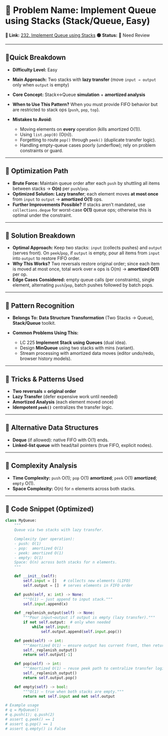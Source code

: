 # 🔹 Problem Name: Implement Queue using Stacks (Stack/Queue, Easy)

**🔗 Link:** [232. Implement Queue using Stacks](https://leetcode.com/problems/implement-queue-using-stacks/)
**🟢 Status:** 🔄 Need Review

---

## 🔹Quick Breakdown

* **Difficulty Level:** Easy
* **Main Approach:** Two stacks with **lazy transfer** (move `input → output` only when `output` is empty)
* **Core Concept:** Stack↔Queue **simulation** + **amortized analysis**
* **When to Use This Pattern?** When you must provide FIFO behavior but are restricted to stack ops (`push`, `pop`, `top`).
* **Mistakes to Avoid:**

  * Moving elements on **every** operation (kills amortized O(1)).
  * Using `list.pop(0)` (O(n)).
  * Forgetting to route `pop()` through `peek()` (duplicate transfer logic).
  * Handling empty-queue cases poorly (underflow); rely on problem constraints or guard.

---

## 🔹 Optimization Path

* **Brute Force:** Maintain queue order after each `push` by shuttling all items between stacks → **O(n)** per `push`/`pop`.
* **Optimized Solution:** **Lazy transfer**; each element moves **at most once** from `input` to `output` → **amortized O(1)** ops.
* **Further Improvements Possible?** If stacks aren’t mandated, use `collections.deque` for worst-case **O(1)** queue ops; otherwise this is optimal under the constraint.

---

## 🔹 Solution Breakdown

* **Optimal Approach:** Keep two stacks: `input` (collects pushes) and `output` (serves front). On `peek`/`pop`, if `output` is empty, pour all items from `input` into `output` to restore FIFO order.
* **Why This Works?** Two reversals restore original order; since each item is moved at most once, total work over `m` ops is O(m) → **amortized O(1)** per op.
* **Edge Cases Considered:** empty queue calls (per constraints), single element, alternating `push`/`pop`, batch pushes followed by batch pops.

---

## 🔹 Pattern Recognition

* **Belongs To:** **Data Structure Transformation** (Two Stacks → Queue), **Stack/Queue** toolkit.
* **Common Problems Using This:**

  * LC 225 **Implement Stack using Queues** (dual idea).
  * Design **MinQueue** using two stacks with mins (variant).
  * Stream processing with amortized data moves (editor undo/redo, browser history models).

---

## 🔹 Tricks & Patterns Used

* **Two reversals = original order**
* **Lazy Transfer** (defer expensive work until needed)
* **Amortized Analysis** (each element moved once)
* **Idempotent `peek()`** centralizes the transfer logic.

---

## 🔹 Alternative Data Structures

* **Deque** (if allowed): native FIFO with O(1) ends.
* **Linked-list queue** with head/tail pointers (true FIFO, explicit nodes).

---

## 🔹 Complexity Analysis

* **Time Complexity:** `push` O(1); `pop` O(1) **amortized**; `peek` O(1) **amortized**; `empty` O(1).
* **Space Complexity:** O(n) for `n` elements across both stacks.

---

## 🔹 Code Snippet (Optimized)

```python
class MyQueue:
    """
    Queue via two stacks with lazy transfer.

    Complexity (per operation):
    - push: O(1)
    - pop:  amortized O(1)
    - peek: amortized O(1)
    - empty: O(1)
    Space: O(n) across both stacks for n elements.
    """

    def __init__(self):
        self.input = []   # collects new elements (LIFO)
        self.output = []  # serves elements in FIFO order

    def push(self, x: int) -> None:
        """O(1) — just append to input stack."""
        self.input.append(x)

    def _replenish_output(self) -> None:
        """Pour input→output if output is empty (lazy transfer)."""
        if not self.output:  # only when needed
            while self.input:
                self.output.append(self.input.pop())

    def peek(self) -> int:
        """Amortized O(1) — ensure output has current front, then return it."""
        self._replenish_output()
        return self.output[-1]

    def pop(self) -> int:
        """Amortized O(1) — reuse peek path to centralize transfer logic."""
        self._replenish_output()
        return self.output.pop()

    def empty(self) -> bool:
        """O(1) — true when both stacks are empty."""
        return not self.input and not self.output

# Example usage
# q = MyQueue()
# q.push(1); q.push(2)
# assert q.peek() == 1
# assert q.pop() == 1
# assert q.empty() is False
```
